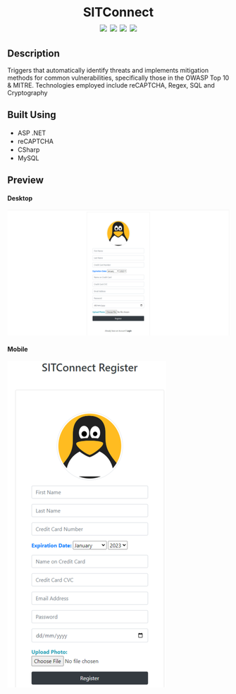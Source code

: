 <div align=center>
	<h1>SITConnect
	<br>
		<img src="https://img.shields.io/static/v1?label=&message=ASP .NET&color=512BD4&style=for-the-badge&logo=dotnet&logoColor=white&logoWidth=&labelColor=&link=">
		<img src="https://img.shields.io/static/v1?label=&message=reCAPTCHA&color=4285F4&style=for-the-badge&logo=google&logoColor=white&logoWidth=&labelColor=&link=">
		<img src="https://img.shields.io/static/v1?label=&message=CSharp&color=239120&style=for-the-badge&logo=tailwindcss&logoColor=white&logoWidth=&labelColor=&link=">
		<img src="https://img.shields.io/static/v1?label=&message=MySQL&color=4479A1&style=for-the-badge&logo=mysql&logoColor=black&logoWidth=&labelColor=&link=">
		<br>
	</h1>
</div>

## Description

 Triggers that automatically identify threats and implements mitigation methods for common vulnerabilities, specifically those in the OWASP Top 10 & MITRE. Technologies employed include reCAPTCHA, Regex, SQL and Cryptography

## Built Using

- ASP .NET <img height="16" width="16" src="https://cdn.simpleicons.org/dotnet" />
- reCAPTCHA <img height="16" width="16" src="https://cdn.simpleicons.org/google" />
- CSharp <img height="16" width="16" src="https://cdn.simpleicons.org/csharp" />
- MySQL <img height="16" width="16" src="https://cdn.simpleicons.org/MySQL" />


## Preview

#### Desktop

![Desktop](./readme-assets/SITConnect.png)

#### Mobile

![Desktop](./readme-assets/SITConnect-mobile.png)